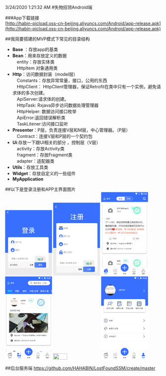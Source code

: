 
3/24/2020 1:21:32 AM 
#失物招领Android端

###App下载链接  
[http://habin-picload.oss-cn-beijing.aliyuncs.com/Android/app-release.apk](http://habin-picload.oss-cn-beijing.aliyuncs.com/Android/app-release.apk)

##我简要搭建的MVP模式下常见的目录结构

+ **Base** ：存放app的基类  
+ **Bean**：用来存放定义的数据  
 &emsp;entity：存放实体类  
 &emsp;HttpItem 对象通用类
+ **Http**：访问数据封装（model层）  
 &emsp;Constants：存放异常常量，接口，公用的东西  
 &emsp;HttpClient： HttpClient管理器，保证Retrofit在类中只有一个实例，避免请求体的多次创建。  
 &emsp;ApiServer:请求体的创建。  
 &emsp;HttpTask: Rxjava异步访问数据处理管理器  
 &emsp;HttpHelper: 数据访问接口枚举  
 &emsp;ApiError:返回错误解析类  
 &emsp;TaskLitener:访问接口监听  
+ **Presenter**：P层，负责连接V层和M层，中心管理器。（P层）  
 &emsp;Contract：连接V层和P层的一个契约包  
+ **Ui**:存放一下跟UI相关的部分  ，控制层（V层）  
 &emsp;activity：存放Activity类  
 &emsp;fragment：存放Fragment类  
 &emsp;adapter：适配器类  
+ **Utils**：存放工具类  
+ **Widget**：存放自定义的一些组件 
+ **MyApplication**

##以下是登录注册和APP主界面图片  
<img src="https://github.com/HAHABIN/LostPropertyProject/blob/master/Introduce/image/login.png" width="30%" height="50%">
<img src="https://github.com/HAHABIN/LostPropertyProject/blob/master/Introduce/image/register.png" width="30%" height="50%">
<img src="https://github.com/HAHABIN/LostPropertyProject/blob/master/Introduce/image/main-1.png" width="30%" height="50%">  
<img src="https://github.com/HAHABIN/LostPropertyProject/blob/master/Introduce/image/main-2.png" width="30%" height="50%">
<img src="https://github.com/HAHABIN/LostPropertyProject/blob/master/Introduce/image/main-3.png" width="30%" height="50%">
<img src="https://github.com/HAHABIN/LostPropertyProject/blob/master/Introduce/image/main-4.png" width="30%" height="50%">  

##后台服务端
https://github.com/HAHABIN/LostFoundSSM/create/master
